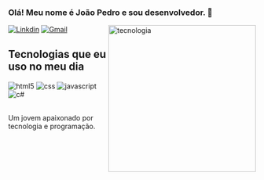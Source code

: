 ### Olá! Meu nome é João Pedro e sou desenvolvedor. 👋

   <div>
   <a href="https://github.com/JoaoPedroOM">
   <img alt="tecnologia" src="https://user-images.githubusercontent.com/63527881/219059621-3fc72f3f-ccab-4ad3-b570-2163d692a2a0.png" min-width="300px" max-width="300px" width="300px" align="right"/>
  </div>

[![Linkdin](https://img.shields.io/badge/LinkedIn-0077B5?style=for-the-badge&logo=linkedin&logoColor=white)](https://www.linkedin.com/in/jo%C3%A3o-pedro-909822252)
[![Gmail](https://img.shields.io/badge/Gmail-D14836?style=for-the-badge&logo=gmail&logoColor=white)](mailto:joaopedromari28@gmail.com)


## Tecnologias que eu uso no meu dia

<div style= "display: inline_block">
  <img align = "center" alt="html5" src="https://img.shields.io/badge/HTML5-E34F26?style=for-the-badge&logo=html5&logoColor=white" />
  <img align = "center" alt="css" src="https://img.shields.io/badge/CSS3-1572B6?style=for-the-badge&logo=css3&logoColor=white" />
  <img align = "center" alt="javascript" src="https://img.shields.io/badge/JavaScript-F7DF1E?style=for-the-badge&logo=javascript&logoColor=black" />
  <img align = "center" alt="c#" src="https://img.shields.io/badge/C%23-239120?style=for-the-badge&logo=c-sharp&logoColor=white" />
</div></br>

 Um jovem apaixonado por tecnologia e programação.
